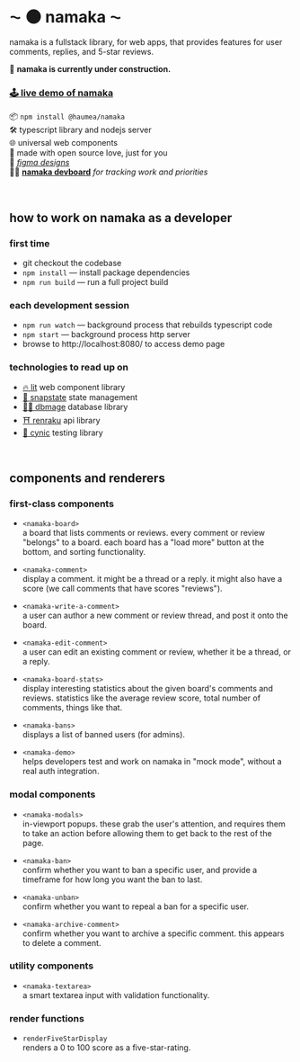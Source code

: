 
<br/>

# ⁓ 🌑 namaka ⁓

namaka is a fullstack library, for web apps, that provides features for user comments, replies, and 5-star reviews.

🚧 **namaka is currently under construction.**

### [🕹️ live demo of namaka](https://namaka.chasemoskal.com/)  

📦 `npm install @haumea/namaka`  
🛠️ typescript library and nodejs server  
🌐 universal web components  
💖 made with open source love, just for you  
🎨 [*figma designs*](https://www.figma.com/file/bkPYDb9SsfhJllBvR4mAkz/Review-System?node-id=1%3A20)  
👨‍🏫 [**namaka devboard**](https://github.com/orgs/haumea-group/projects/3/views/1) *for tracking work and priorities*  

<br/>

## how to work on namaka as a developer

### first time

- git checkout the codebase
- `npm install` — install package dependencies
- `npm run build` — run a full project build

### each development session

- `npm run watch` — background process that rebuilds typescript code
- `npm start` — background process http server
- browse to http://localhost:8080/ to access demo page

### technologies to read up on

- [🔥 lit](https://lit.dev/) web component library
- [🔮 snapstate](https://github.com/chase-moskal/snapstate) state management
- [🧙‍♂️ dbmage](https://github.com/chase-moskal/dbmage) database library
- [⛩️ renraku](https://github.com/chase-moskal/renraku) api library
- [🧐 cynic](https://github.com/chase-moskal/cynic) testing library

<br/>

## components and renderers

### first-class components

- `<namaka-board>`  
  a board that lists comments or reviews. every comment or review "belongs" to a board. each board has a "load more" button at the bottom, and sorting functionality.

- `<namaka-comment>`  
  display a comment. it might be a thread or a reply. it might also have a score (we call comments that have scores "reviews").

- `<namaka-write-a-comment>`  
  a user can author a new comment or review thread, and post it onto the board.

- `<namaka-edit-comment>`  
  a user can edit an existing comment or review, whether it be a thread, or a reply.

- `<namaka-board-stats>`  
  display interesting statistics about the given board's comments and reviews. statistics like the average review score, total number of comments, things like that.

- `<namaka-bans>`  
  displays a list of banned users (for admins).

- `<namaka-demo>`  
  helps developers test and work on namaka in "mock mode", without a real auth integration.

### modal components

- `<namaka-modals>`  
  in-viewport popups. these grab the user's attention, and requires them to take an action before allowing them to get back to the rest of the page.

- `<namaka-ban>`  
  confirm whether you want to ban a specific user, and provide a timeframe for how long you want the ban to last.

- `<namaka-unban>`  
  confirm whether you want to repeal a ban for a specific user.

- `<namaka-archive-comment>`  
  confirm whether you want to archive a specific comment. this appears to delete a comment.

### utility components

- `<namaka-textarea>`  
  a smart textarea input with validation functionality.

### render functions

- `renderFiveStarDisplay`  
  renders a 0 to 100 score as a five-star-rating.
